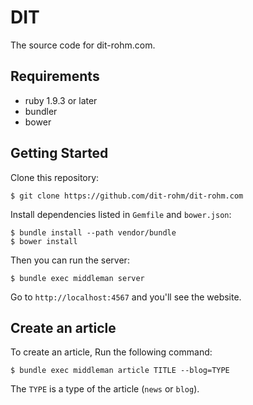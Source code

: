 # DIT

The source code for dit-rohm.com.

## Requirements

- ruby 1.9.3 or later
- bundler
- bower

## Getting Started

Clone this repository:

```
$ git clone https://github.com/dit-rohm/dit-rohm.com
```

Install dependencies listed in `Gemfile` and `bower.json`:

```
$ bundle install --path vendor/bundle
$ bower install
```

Then you can run the server:

```
$ bundle exec middleman server
```

Go to `http://localhost:4567` and you'll see the website.

## Create an article

To create an article, Run the following command:

```
$ bundle exec middleman article TITLE --blog=TYPE
```

The `TYPE` is a type of the article (`news` or `blog`).

